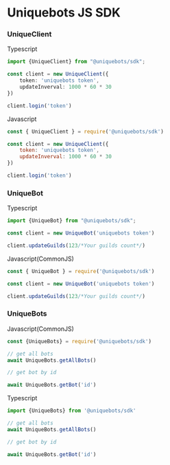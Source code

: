 # Uniquebots JS SDK

### UniqueClient

Typescript

```ts
import {UniqueClient} from "@uniquebots/sdk";

const client = new UniqueClient({
    token: 'uniquebots token',
    updateInverval: 1000 * 60 * 30
})

client.login('token')
```

Javascript

```js
const { UniqueClient } = require('@uniquebots/sdk')

const client = new UniqueClient({
    token: 'uniquebots token',
    updateInverval: 1000 * 60 * 30
})

client.login('token')
```

### UniqueBot

Typescript

```ts
import {UniqueBot} from "@uniquebots/sdk";

const client = new UniqueBot('uniquebots token')

client.updateGuilds(123/*Your guilds count*/)
```

Javascript(CommonJS)

```ts
const { UniqueBot } = require('@uniquebots/sdk')

const client = new UniqueBot('uniquebots token')

client.updateGuilds(123/*Your guilds count*/)
```

### UniqueBots

Javascript(CommonJS)

```js
const {UniqueBots} = require('@uniquebots/sdk')

// get all bots
await UniqueBots.getAllBots()

// get bot by id

await UniqueBots.getBot('id')
```

Typescript

```js
import {UniqueBots} from '@uniquebots/sdk'

// get all bots
await UniqueBots.getAllBots()

// get bot by id

await UniqueBots.getBot('id')
```
